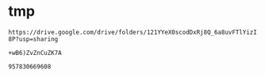# tmp


``
https://drive.google.com/drive/folders/121YYeX0scodDxRj8Q_6a8uvFTlYizI8P?usp=sharing
``



``
+wB6)ZvZnCuZK7A
``

``
957830669608
``
